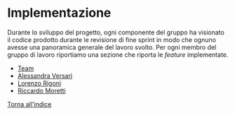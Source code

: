 # Implementazione

Durante lo sviluppo del progetto, ogni componente del gruppo ha visionato il codice prodotto durante le revisione
di fine sprint in modo che ognuno avesse una panoramica generale del lavoro svolto. Per ogni membro del gruppo di
lavoro riportiamo una sezione che riporta le *feature* implementate.

- [Team](implementations/Team.md)
- [Alessandra Versari](implementations/AlessandraVersari.md)
- [Lorenzo Rigoni](implementations/LorenzoRigoni.md)
- [Riccardo Moretti](implementations/RiccardoMoretti.md)

[Torna all'indice](index.md)